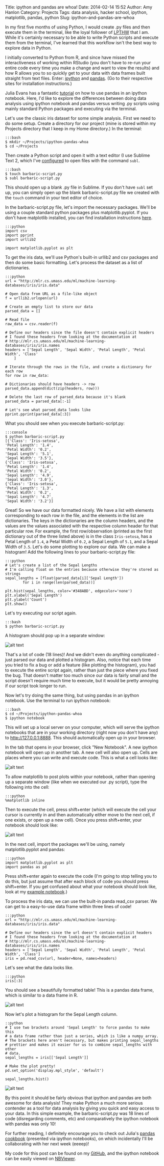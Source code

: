 Title: ipython and pandas are whoa!
Date: 2014-02-14 15:52
Author: Amy Hanlon
Category: Projects
Tags: data analysis, hacker school, ipython, matplotlib, pandas, python
Slug: ipython-and-pandas-are-whoa

In my first five months of using Python, I would create .py files and
then execute them in the terminal, like the loyal follower of [LPTHW]
that I am. While it's certainly necessary to be able to write Python
scripts and execute them from the terminal, I've learned that this
workflow isn't the best way to explore data in Python.

I initially converted to Python from R, and since have missed the
interactiveness of working within RStudio (you don't have to re-run your
entire code every time you make a change and want to view the results)
and how R allows you to so quickly get to your data with data frames
built straight from text files. Enter: [ipython] and [pandas]. (Go
to their respective sites for installation instructions.)

Julia Evans has a fantastic [tutorial] on how to use pandas in an
ipython notebook. Here, I'd like to explore the differences between
doing data analysis using ipython notebook and pandas versus writing .py
scripts using mainly standard Python packages and executing via the
terminal.

Let's use the classic iris dataset for some simple analysis. First we
need to do some setup. Create a directory for our project (mine is
stored within my Projects directory that I keep in my Home directory.)
In the terminal:

    :::bash
    $ mkdir ~/Projects/ipython-pandas-whoa
    $ cd ~/Projects

Then create a Python script and open it with a text editor (I use
Sublime Text 2, which I've [configured] to open files with the command
`subl`.

    :::bash
    $ touch barbaric-script.py
    $ subl barbaric-script.py

This should open up a blank .py file in Sublime. If you don't have
`subl` set up, you can simply open up the blank barbaric-script.py file
we created with the `touch` command in your text editor of choice.

In the barbaric-script.py file, let's import the necessary packages.
We'll be using a couple standard python packages plus matplotlib.pyplot.
If you don't have matplotlib installed, you can find installation
instructions [here].

    :::python
    import csv
    import pprint
    import urllib2

    import matplotlib.pyplot as plt

To get the iris data, we'll use Python's built-in urllib2 and csv
packages and then do some basic formatting. Let's process the dataset as
a list of dictionaries.

    :::python
    url = "http://mlr.cs.umass.edu/ml/machine-learning-databases/iris/iris.data"

    # Open data from URL as a file-like object
    f = urllib2.urlopen(url)

    # Create an empty list to store our data
    parsed_data = []

    # Read file
    raw_data = csv.reader(f)

    # Define our headers since the file doesn't contain explicit headers
    # I found these headers from looking at the documentation at
    # http://mlr.cs.umass.edu/ml/machine-learning-databases/iris/iris.names
    headers = ['Sepal Length', 'Sepal Width', 'Petal Length', 'Petal Width', 'Class'
        ]

    # Iterate through the rows in the file, and create a dictionary for each row
    for row in raw_data:

    # Dictionaries should have headers -> row
    parsed_data.append(dict(zip(headers, row)))

    # Delete the last row of parsed_data because it's blank
    parsed_data = parsed_data[:-1]

    # Let's see what parsed_data looks like
    pprint.pprint(parsed_data[:3])

What you should see when you execute barbaric-script.py:

    :::console
    $ python barbaric-script.py
    [{'Class': 'Iris-setosa',
    'Petal Length': '1.4',
    'Petal Width': '0.2',
    'Sepal Length': '5.1',
    'Sepal Width': '3.5'},
    {'Class': 'Iris-setosa',
    'Petal Length': '1.4',
    'Petal Width': '0.2',
    'Sepal Length': '4.9',
    'Sepal Width': '3.0'},
    {'Class': 'Iris-setosa',
    'Petal Length': '1.3',
    'Petal Width': '0.2',
    'Sepal Length': '4.7',
    'Sepal Width': '3.2'}]

Great! So we have our data formatted nicely. We have a list with
elements corresponding to each row in the file, and the elements in the
list are dictionaries. The keys in the dictionaries are the column
headers, and the values are the values associated with the respective
column header for that particular row. For example, the first
row/observation (printed as the first dictionary out of the three listed
above) is in the class `Iris-setosa`, has a Petal Length of `1.4`, a Petal
Width of `0.2`, a Sepal Length of `5.1`, and a Sepal Width of `3.5`. Let's do
some plotting to explore our data. We can make a histogram! Add the
following lines to your barbaric-script.py file:

    :::python
    # Let's create a list of the Sepal Lengths
    # I'm calling float on the entries because otherwise they're stored as strings
    sepal_lengths = [float(parsed_data[i]['Sepal Length'])
            for i in range(len(parsed_data))]

    plt.hist(sepal_lengths, color='#348ABD', edgecolor='none')
    plt.xlabel('Sepal Length')
    plt.ylabel('Count')
    plt.show()

Let's try executing our script again.

    :::bash
    $ python barbaric-script.py

A histogram should pop up in a separate window:

![alt text][barbaric]

That's a lot of code (18 lines)! And we didn't even do anything
complicated - just parsed our data and plotted a histogram. Also, notice
that each time you tried to fix a bug or add a feature (like plotting
the histogram), you had to execute the entire script again, rather than
just the piece where you fixed the bug. That doesn't matter too much
since our data is fairly small and the script doesn't require much time
to execute, but it would be pretty annoying if our script took longer to
run.

Now let's try doing the same thing, but using pandas in an ipython
notebook. Use the terminal to run ipython notebook:

    :::bash
    $ cd ~/Projects/ipython-pandas-whoa
    $ ipython notebook

This will set up a local server on your computer, which will serve the
ipython notebooks that are in your working directory (right now you
don't have any) to http://127.0.0.1:8888. This should automatically open
up in your browser.

In the tab that opens in your browser, click "New Notebook". A new
ipython notebook will open up in another tab. A new cell will also open
up. Cells are places where you can write and execute code. This is what
a cell looks like:

![alt text][ipythoncell]

To allow matplotlib to post plots within your notebook, rather than
opening up a separate window (like when we executed our .py script),
type the following into the cell:

    :::python
    %matplotlib inline

Then to execute the cell, press shift+enter (which will execute the cell
your cursor is currently in and then automatically either move to the
next cell, if one exists, or open up a new cell). Once you press
shift+enter, your notebook should look like:

![alt text][secondcell]

In the next cell, import the packages we'll be using, namely
matplotlib.pyplot and pandas:

    :::python
    import matplotlib.pyplot as plt
    import pandas as pd

Press shift+enter again to execute the code (I'm going to stop telling
you to do this, but just assume that after each block of code you should
press shift+enter. If you get confused about what your notebook should
look like, look at my [example notebook].)

To process the iris data, we can use the built-in panda read_csv
parser. We can get to a easy-to-use data frame within three lines of
code!

    :::python
    url = "http://mlr.cs.umass.edu/ml/machine-learning-databases/iris/iris.data"

    # Define our headers since the url doesn't contain explicit headers
    # I found these headers from looking at the documentation at
    # http://mlr.cs.umass.edu/ml/machine-learning-databases/iris/iris.names
    headers = ['Sepal Length', 'Sepal Width', 'Petal Length', 'Petal Width', 'Class']
    iris = pd.read_csv(url, header=None, names=headers)

Let's see what the data looks like.

    :::python
    iris[:3]

You should see a beautifully formatted table! This is a pandas data
frame, which is similar to a data frame in R.

![alt text][table]

Now let's plot a histogram for the Sepal Length column.

    ::python
    # I use two brackets around 'Sepal Length' to force pandas to make this
    # a data frame rather than just a series, which is like a numpy array.
    # The brackets here aren't necessary, but makes printing sepal_lengths
    # prettier and makes it easier for us to combine sepal_lengths with other
    # data.
    sepal_lengths = iris[['Sepal Length']]

    # Make the plot pretty!
    pd.set_option('display.mpl_style', 'default')

    sepal_lengths.hist()

![alt text][quite_elegant]

By this point it should be fairly obvious that ipython and pandas are
both awesome for data analysis! They make Python a much more serious
contender as a tool for data analysis by giving you quick and easy
access to your data. In this simple example, the barbaric-script.py was
18 lines of code (disregarding comments, etc) and comparatively the
ipython notebook with pandas was only 10!

For further reading, I definitely encourage you to check out Julia's
[pandas cookbook][tutorial] (presented via ipython notebooks), on which
incidentally I'll be collaborating with her next week (eeeep)!

My code for this post can be found on my [GitHub], and the ipython
notebook can be easily viewed on [NBViewer][example notebook].

[LPTHW]: http://learnpythonthehardway.org/book/
[ipython]: http://ipython.org/
[pandas]: http://pandas.pydata.org/
[tutorial]: https://github.com/jvns/pandas-cookbook
[configured]: http://www.sublimetext.com/docs/2/osx_command_line.html
[here]: http://matplotlib.org/users/installing.html
[barbaric]: |filename|/images/barbaric.png
[ipythoncell]: |filename|/images/ipythoncell.png
[secondcell]: |filename|/images/ipythoncell.png
[example notebook]: http://nbviewer.ipython.org/github/amygdalama/ipython-pandas-whoa/blob/master/ipython-pandas-whoa.ipynb
[table]: |filename|/images/table.png
[quite_elegant]: |filename|/images/quite_elegant.png
[GitHub]: https://github.com/amygdalama/ipython-pandas-whoa
